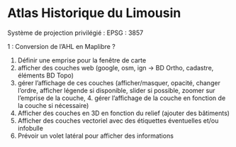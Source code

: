 # Atlas Historique du Limousin

Système de projection privilégié : EPSG : 3857

1 : Conversion de l’AHL en Maplibre ?
1. Définir une emprise pour la fenêtre de carte
2. afficher des couches web (google, osm, ign -> BD Ortho, cadastre, éléments BD Topo)
3. gérer l’affichage de ces couches (afficher/masquer, opacité, changer l’ordre, afficher légende si disponible, slider si possible, zoomer sur l’emprise de la couche, 4. gérer l’affichage de la couche en fonction de la couche si nécessaire)
5. Afficher des couches en 3D en fonction du relief (ajouter des bâtiments)
6. Afficher des couches vectoriel avec des étiquettes éventuelles et/ou infobulle
7. Prévoir un volet latéral pour afficher des informations

